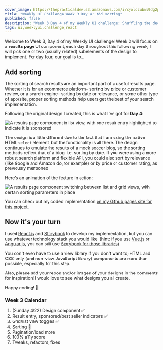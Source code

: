 ```yaml
---
cover_image: https://thepracticaldev.s3.amazonaws.com/i/cyolczubwx9dg2plzcuj.png
title: "Weekly UI Challenge Week 3 Day 4: Add sorting"
published: false
description: "Week 3 Day 4 of my Weekly UI challenge: Shuffling the deck "
tags: ui,weeklyui,challenge,react
---
```


Welcome to Week 3, Day 4 of my Weekly UI challenge! Week 3 will focus on a **results page** UI component; each day throughout this following week, I will pick one or two (usually related) subelements of the design to implement. For day four, our goal is to…

## Add sorting

The sorting of search results are an important part of a useful results page. Whether it is for an ecommerce platform– sorting by price or customer review, or a search engine– sorting by date or relevance, or some other type of app/site, proper sorting methods help users get the best of your search implementation.

Following the original design I created, this is what I've got for **Day 4**:

![A results page component in list view, with one result entry highlighted to indicate it is sponsored](https://thepracticaldev.s3.amazonaws.com/i/j8cjtbklxomue6imuy5i.png)

The design is a little different due to the fact that I am using the native HTML `select` element, but the functionality is all there. The design continues to emulate the results of a mock soccer blog, so the sorting methods reflect that of a blog, i.e. sorting by date. If you were using a more robust search platform and flexible API, you could also sort by relevance (like Google and Amazon do, for example) or by price or customer rating, as previously mentioned.

Here's an animation of the feature in action:

![A results page component switching between list and grid views, with certain sorting parameters in place](https://thepracticaldev.s3.amazonaws.com/i/aw87o75t8vbp4rnqdb71.gif)

You can check out my coded implementation [on my Github pages site for this project](https://geoffdavis92.github.io/weekly-ui/).

## Now it's your turn

I used [React.js](https://reactjs.org) and [Storybook](http://storybook.js.org) to develop my implementation, but you can use whatever technology stack you would like! (hint: if you use [Vue.js](https://vuejs.org/) or [Angular.js](https://angularjs.org), you can still use [Storybook for those libraries](https://storybook.js.org/basics/slow-start-guide/))

You don't even have to use a view library if you don't want to; HTML and CSS-only (and non-view JavaScript library) components are more than possible, especially for this step.

Also, please add your repos and/or images of your designs in the comments for inspiration! I would love to see what designs you all create.

Happy coding! 🎉

### Week 3 Calendar

1. (Sunday 4/22) Design component ✅
2. Result entry, sponsored/best seller indicators ✅
3. Grid/list view toggles ✅
4. Sorting 🎯
5. Pagination/load more
6. 100% a11y score
7. Tweaks, refactors, fixes
